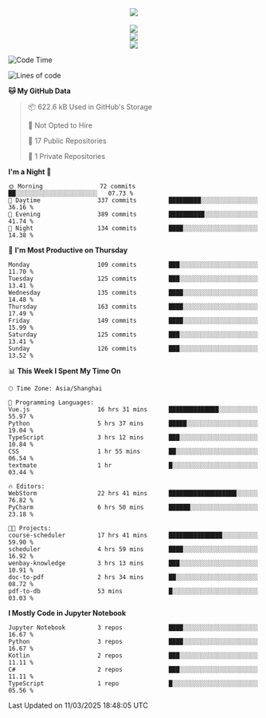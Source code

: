 <div align="center">
  <img src="https://readme-typing-svg.demolab.com?font=Zhi+Mang+Xing&size=40&pause=1000&color=000000&center=true&vCenter=true&lines=Baymax%E5%B0%8F%E6%8C%AF;Hello%20World"/><br/>
  <br/>
  <img src="https://skillicons.dev/icons?i=java,kotlin,python,c,cpp,html,css,javascript" /><br/>
  <img src="https://skillicons.dev/icons?i=spring,vue,pytorch,maven,gradle,mysql,sqlite,linux" /><br/>
  <img src="https://skillicons.dev/icons?i=idea,pycharm,webstorm,androidstudio,vscode,git,vim,md" /><br/>
</div>

<!--START_SECTION:waka-->
![Code Time](http://img.shields.io/badge/Code%20Time-714%20hrs%2033%20mins-blue)

![Lines of code](https://img.shields.io/badge/From%20Hello%20World%20I%27ve%20Written-6.1%20million%20lines%20of%20code-blue)

**🐱 My GitHub Data** 

> 📦 622.6 kB Used in GitHub's Storage 
 > 
> 🚫 Not Opted to Hire
 > 
> 📜 17 Public Repositories 
 > 
> 🔑 1 Private Repositories 
 > 
**I'm a Night 🦉** 

```text
🌞 Morning                72 commits          ██░░░░░░░░░░░░░░░░░░░░░░░   07.73 % 
🌆 Daytime                337 commits         █████████░░░░░░░░░░░░░░░░   36.16 % 
🌃 Evening                389 commits         ██████████░░░░░░░░░░░░░░░   41.74 % 
🌙 Night                  134 commits         ████░░░░░░░░░░░░░░░░░░░░░   14.38 % 
```
📅 **I'm Most Productive on Thursday** 

```text
Monday                   109 commits         ███░░░░░░░░░░░░░░░░░░░░░░   11.70 % 
Tuesday                  125 commits         ███░░░░░░░░░░░░░░░░░░░░░░   13.41 % 
Wednesday                135 commits         ████░░░░░░░░░░░░░░░░░░░░░   14.48 % 
Thursday                 163 commits         ████░░░░░░░░░░░░░░░░░░░░░   17.49 % 
Friday                   149 commits         ████░░░░░░░░░░░░░░░░░░░░░   15.99 % 
Saturday                 125 commits         ███░░░░░░░░░░░░░░░░░░░░░░   13.41 % 
Sunday                   126 commits         ███░░░░░░░░░░░░░░░░░░░░░░   13.52 % 
```


📊 **This Week I Spent My Time On** 

```text
🕑︎ Time Zone: Asia/Shanghai

💬 Programming Languages: 
Vue.js                   16 hrs 31 mins      ██████████████░░░░░░░░░░░   55.97 % 
Python                   5 hrs 37 mins       █████░░░░░░░░░░░░░░░░░░░░   19.04 % 
TypeScript               3 hrs 12 mins       ███░░░░░░░░░░░░░░░░░░░░░░   10.84 % 
CSS                      1 hr 55 mins        ██░░░░░░░░░░░░░░░░░░░░░░░   06.54 % 
textmate                 1 hr                █░░░░░░░░░░░░░░░░░░░░░░░░   03.44 % 

🔥 Editors: 
WebStorm                 22 hrs 41 mins      ███████████████████░░░░░░   76.82 % 
PyCharm                  6 hrs 50 mins       ██████░░░░░░░░░░░░░░░░░░░   23.18 % 

🐱‍💻 Projects: 
course-scheduler         17 hrs 41 mins      ███████████████░░░░░░░░░░   59.90 % 
scheduler                4 hrs 59 mins       ████░░░░░░░░░░░░░░░░░░░░░   16.92 % 
wenbay-knowledge         3 hrs 13 mins       ███░░░░░░░░░░░░░░░░░░░░░░   10.91 % 
doc-to-pdf               2 hrs 34 mins       ██░░░░░░░░░░░░░░░░░░░░░░░   08.72 % 
pdf-to-db                53 mins             █░░░░░░░░░░░░░░░░░░░░░░░░   03.03 % 
```

**I Mostly Code in Jupyter Notebook** 

```text
Jupyter Notebook         3 repos             ████░░░░░░░░░░░░░░░░░░░░░   16.67 % 
Python                   3 repos             ████░░░░░░░░░░░░░░░░░░░░░   16.67 % 
Kotlin                   2 repos             ███░░░░░░░░░░░░░░░░░░░░░░   11.11 % 
C#                       2 repos             ███░░░░░░░░░░░░░░░░░░░░░░   11.11 % 
TypeScript               1 repo              █░░░░░░░░░░░░░░░░░░░░░░░░   05.56 % 
```




 Last Updated on 11/03/2025 18:48:05 UTC
<!--END_SECTION:waka-->





